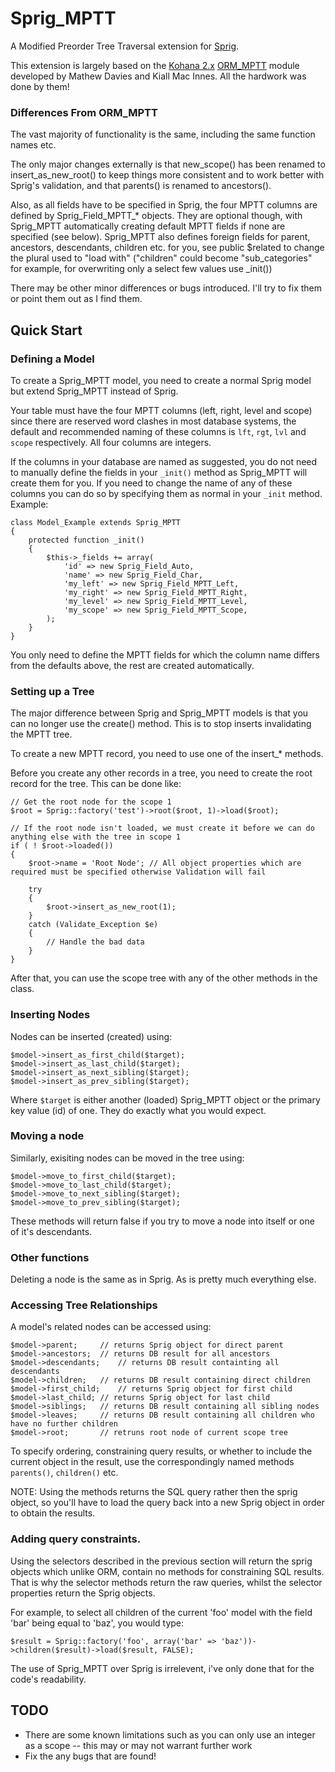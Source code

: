 # Sprig_MPTT

A Modified Preorder Tree Traversal extension for [Sprig](http://github.com/shadowhand/sprig).

This extension is largely based on the [Kohana 2.x](http://www.kohanaphp.com) 
[ORM_MPTT](http://dev.kohanaphp.com/projects/mptt) module developed by 
Mathew Davies and Kiall Mac Innes. All the hardwork was done by them!

### Differences From ORM_MPTT

The vast majority of functionality is the same, including the same function names etc.

The only major changes externally is that new_scope() has been renamed to insert_as_new_root() to 
keep things more consistent and to work better with Sprig's validation, and that parents() is renamed to ancestors().

Also, as all fields have to be specified in Sprig, the four MPTT columns are defined by Sprig_Field_MPTT_* objects. They are optional though, with Sprig_MPTT automatically creating default MPTT fields if none are specified (see below).
Sprig_MPTT also defines foreign fields for parent, ancestors, descendants, children etc. for you, see public $related to change the plural used to "load with" ("children" could become "sub_categories" for example, for overwriting only a select few values use _init())

There may be other minor differences or bugs introduced. I'll try to fix them or point them out as I find them.

## Quick Start

### Defining a Model

To create a Sprig_MPTT model, you need to create a normal Sprig model but extend Sprig_MPTT instead of Sprig.

Your table must have the four MPTT columns (left, right, level and scope) since there are reserved word clashes in most database systems, the default and recommended naming of these columns is `lft`, `rgt`, `lvl` and `scope` respectively. All four columns are integers.

If the columns in your database are named as suggested, you do not need to manually define the fields in your `_init()` method as Sprig_MPTT will create them for you. If you need to change the name of any of these columns you can do so by specifying them as normal in your `_init` method. Example:

	class Model_Example extends Sprig_MPTT
	{
		protected function _init()
		{
			$this->_fields += array(
				'id' => new Sprig_Field_Auto,
				'name' => new Sprig_Field_Char,
				'my_left' => new Sprig_Field_MPTT_Left,
				'my_right' => new Sprig_Field_MPTT_Right,
				'my_level' => new Sprig_Field_MPTT_Level,
				'my_scope' => new Sprig_Field_MPTT_Scope,
			);
		}
	}

You only need to define the MPTT fields for which the column name differs from the defaults above, the rest are created automatically.

### Setting up a Tree

The major difference between Sprig and Sprig_MPTT models is that you can no longer use the create() method. This is to stop inserts invalidating the MPTT tree.

To create a new MPTT record, you need to use one of the insert_* methods.

Before you create any other records in a tree, you need to create the root record for the tree. This can be done like:

	// Get the root node for the scope 1
	$root = Sprig::factory('test')->root($root, 1)->load($root);
	
	// If the root node isn't loaded, we must create it before we can do anything else with the tree in scope 1
	if ( ! $root->loaded())
	{
		$root->name = 'Root Node'; // All object properties which are required must be specified otherwise Validation will fail
		
		try
		{
			$root->insert_as_new_root(1);
		}
		catch (Validate_Exception $e)
		{
			// Handle the bad data
		}
	}
	
After that, you can use the scope tree with any of the other methods in the class.

### Inserting Nodes

Nodes can be inserted (created) using:

	$model->insert_as_first_child($target);
	$model->insert_as_last_child($target);
	$model->insert_as_next_sibling($target);
	$model->insert_as_prev_sibling($target);

Where `$target` is either another (loaded) Sprig_MPTT object or the primary key value (id) of one. They do exactly what you would expect.

### Moving a node

Similarly, exisiting nodes can be moved in the tree using:

	$model->move_to_first_child($target);
	$model->move_to_last_child($target);
	$model->move_to_next_sibling($target);
	$model->move_to_prev_sibling($target);

These methods will return false if you try to move a node into itself or one of it's descendants.

### Other functions

Deleting a node is the same as in Sprig. As is pretty much everything else.

### Accessing Tree Relationships

A model's related nodes can be accessed using:

	$model->parent;		// returns Sprig object for direct parent
	$model->ancestors;	// returns DB result for all ancestors
	$model->descendants;	// returns DB result containting all descendants
	$model->children;	// returns DB result containing direct children
	$model->first_child;	// returns Sprig object for first child
	$model->last_child;	// returns Sprig object for last child
	$model->siblings;	// returns DB result containing all sibling nodes
	$model->leaves;		// returns DB result containing all children who have no further children
	$model->root;		// retruns root node of current scope tree

To specify ordering, constraining query results, or whether to include the current object in the result, use the correspondingly named methods `parents()`, `children()` etc.

NOTE: Using the methods returns the SQL query rather then the sprig object, so you'll have to load the query back into a new Sprig object in order to obtain the results.

### Adding query constraints.

Using the selectors described in the previous section will return the sprig objects which unlike ORM, contain no methods for constraining SQL results. That is why the selector methods return the raw queries, whilst the selector properties return the Sprig objects.

For example, to select all children of the current 'foo' model with the field 'bar' being equal to 'baz', you would type:

	$result = Sprig::factory('foo', array('bar' => 'baz'))->children($result)->load($result, FALSE);

The use of Sprig_MPTT over Sprig is irrelevent, i've only done that for the code's readability.

## TODO

 - There are some known limitations such as you can only use an integer as a scope -- this may or may not warrant further work
 - Fix the any bugs that are found!